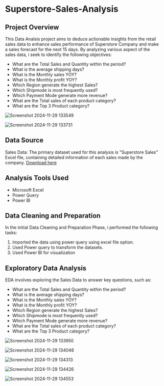 # Superstore-Sales-Analysis

## Project Overview

This Data Analsis project aims to deduce actionable insights from the retail sales data to enhance sales performance of Superstore Company and make a sales forecast for the next 15 days.
By analyzing various aspect of the sales data, i seek to identify the following objectives:
- What are the Total Sales and Quantity within the period?
- What is the average shipping days?
- What is the Monthly sales YOY?
- What is the Monthly profit YOY?
- Which Region generate the highest Sales?
- Which Shipmode is most frequently used?
- Which Payment Mode generate more revenue?
- What are the Total sales of each product category?
- What are the Top 3 Product category?

![Screenshot 2024-11-29 133549](https://github.com/user-attachments/assets/a57a4648-5afb-43f6-8ccd-8fe0b5121eb6)

![Screenshot 2024-11-29 133731](https://github.com/user-attachments/assets/1db4e391-05d8-46d7-afe2-72d3b5fe7a88)

## Data Source
Sales Data: The primary dataset used for this analysis is "Superstore Sales" Excel file, containing detailed information of each sales made by the company. [Download here](https://www.kaggle.com/datasets/ishanshrivastava28/superstore-sales)

## Analysis Tools Used
- Microsoft Excel
- Power Query
- Power BI

## Data Cleaning and Preparation
In the initial Data Cleaning and Preparation Phase, i performed the following tasks:
1. Imported the data using power query using excel file option.
2. Used Power query to transform the datasets.
3. Used Power BI for visualization

## Exploratory Data Analysis
EDA involves exploring the Sales Data to answer key questions, such as:

- What are the Total Sales and Quantity within the period?
- What is the average shipping days?
- What is the Monthly sales YOY?
- What is the Monthly profit YOY?
- Which Region generate the highest Sales?
- Which Shipmode is most frequently used?
- Which Payment Mode generate more revenue?
- What are the Total sales of each product category?
- What are the Top 3 Product category?

![Screenshot 2024-11-29 133950](https://github.com/user-attachments/assets/ef084723-245a-431d-86d8-16c1cd9c0a26)

![Screenshot 2024-11-29 134046](https://github.com/user-attachments/assets/12450558-74fc-4622-a93f-adf148c0410b)

![Screenshot 2024-11-29 134313](https://github.com/user-attachments/assets/dc13c3fa-14e0-4df1-aa05-d1cb087c24a5)

![Screenshot 2024-11-29 134426](https://github.com/user-attachments/assets/6a912a4f-6937-4de2-8ee9-91c0afef9d76)

![Screenshot 2024-11-29 134553](https://github.com/user-attachments/assets/3ec8bdfa-f641-4a79-8ee2-d7a5bd39a162)


